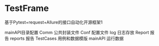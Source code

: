 # TestFrame
基于Pytest+request+Allure的接口自动化开源框架1

mainAPI目录配置
Comm    公共封装文件
Conf    配置文件
log     日志存放
Report  报告
reports 报告
TestCases   用例和数据模版
mainAPI     运行数据
